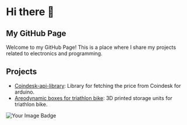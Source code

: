 # Hi there 👋

## My GitHub Page

Welcome to my GitHub Page! This is a place where I share my projects related to electronics and programming.

## Projects
- [Coindesk-api-library](https://github.com/macste7/Coindesk-api): Library for fetching the price from Coindesk for arduino.
- [Areodynamic boxes for triathlon bike](https://github.com/macste7/Triathlon_bike_boxes): 3D printed storage units for triathlon bike.
<img src="https://tryhackme-badges.s3.amazonaws.com/m4CI0.png" alt="Your Image Badge" />





